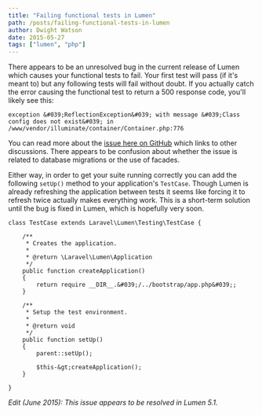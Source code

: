 ```yaml
---
title: "Failing functional tests in Lumen"
path: /posts/failing-functional-tests-in-lumen
author: Dwight Watson
date: 2015-05-27
tags: ["lumen", "php"]
---
```


There appears to be an unresolved bug in the current release of Lumen which causes your functional tests to fail. Your first test will pass (if it&#039;s meant to) but any following tests will fail without doubt. If you actually catch the error causing the functional test to return a 500 response code, you&#039;ll likely see this:

    exception &#039;ReflectionException&#039; with message &#039;Class config does not exist&#039; in /www/vendor/illuminate/container/Container.php:776

You can read more about the [issue here on GitHub](https://github.com/laravel/lumen-framework/issues/108) which links to other discussions. There appears to be confusion about whether the issue is related to database migrations or the use of facades.

Either way, in order to get your suite running correctly you can add the following `setUp()` method to your application&#039;s `TestCase`. Though Lumen is already refreshing the application between tests it seems like forcing it to refresh twice actually makes everything work. This is a short-term solution until the bug is fixed in Lumen, which is hopefully very soon.

    class TestCase extends Laravel\Lumen\Testing\TestCase {

        /**
         * Creates the application.
         *
         * @return \Laravel\Lumen\Application
         */
        public function createApplication()
        {
            return require __DIR__.&#039;/../bootstrap/app.php&#039;;
        }

        /**
         * Setup the test environment.
         *
         * @return void
         */
        public function setUp()
        {
            parent::setUp();

            $this-&gt;createApplication();
        }

    }

*Edit (June 2015): This issue appears to be resolved in Lumen 5.1.*
